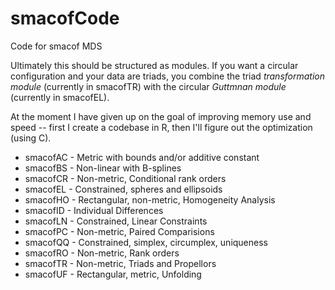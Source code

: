 # smacofCode

Code for smacof MDS 

Ultimately this should be structured as modules. If you
want a circular configuration and your data are triads,
you combine the triad *transformation module* (currently in smacofTR) 
with the circular *Guttmnan module* (currently in smacofEL).

At the moment I have given up on the goal of improving
memory use and speed -- first I create a codebase in
R, then I'll figure out the optimization (using C).

* smacofAC - Metric with bounds and/or additive constant
* smacofBS - Non-linear with B-splines
* smacofCR - Non-metric, Conditional rank orders
* smacofEL - Constrained, spheres and ellipsoids
* smacofHO - Rectangular, non-metric, Homogeneity Analysis
* smacofID - Individual Differences
* smacofLN - Constrained, Linear Constraints
* smacofPC - Non-metric, Paired Comparisions
* smacofQQ - Constrained, simplex, circumplex, uniqueness
* smacofRO - Non-metric, Rank orders
* smacofTR - Non-metric, Triads and Propellors
* smacofUF - Rectangular, metric, Unfolding 

